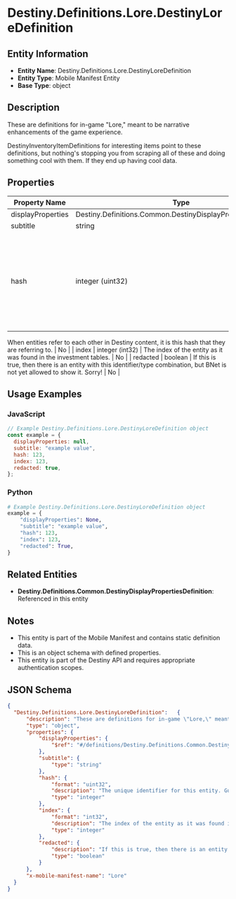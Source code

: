 # Destiny.Definitions.Lore.DestinyLoreDefinition

## Entity Information
- **Entity Name**: Destiny.Definitions.Lore.DestinyLoreDefinition
- **Entity Type**: Mobile Manifest Entity
- **Base Type**: object

## Description
These are definitions for in-game "Lore," meant to be narrative enhancements of the game experience.
DestinyInventoryItemDefinitions for interesting items point to these definitions, but nothing's stopping you from scraping all of these and doing something cool with them. If they end up having cool data.

## Properties

| Property Name | Type | Description | Required |
|---------------|------|-------------|----------|
| displayProperties | Destiny.Definitions.Common.DestinyDisplayPropertiesDefinition |  | No |
| subtitle | string |  | No |
| hash | integer (uint32) | The unique identifier for this entity. Guaranteed to be unique for the type of entity, but not globally.
When entities refer to each other in Destiny content, it is this hash that they are referring to. | No |
| index | integer (int32) | The index of the entity as it was found in the investment tables. | No |
| redacted | boolean | If this is true, then there is an entity with this identifier/type combination, but BNet is not yet allowed to show it. Sorry! | No |

## Usage Examples

### JavaScript
```javascript
// Example Destiny.Definitions.Lore.DestinyLoreDefinition object
const example = {
  displayProperties: null,
  subtitle: "example value",
  hash: 123,
  index: 123,
  redacted: true,
};
```

### Python
```python
# Example Destiny.Definitions.Lore.DestinyLoreDefinition object
example = {
    "displayProperties": None,
    "subtitle": "example value",
    "hash": 123,
    "index": 123,
    "redacted": True,
}
```

## Related Entities
- **Destiny.Definitions.Common.DestinyDisplayPropertiesDefinition**: Referenced in this entity

## Notes
- This entity is part of the Mobile Manifest and contains static definition data.
- This is an object schema with defined properties.
- This entity is part of the Destiny API and requires appropriate authentication scopes.

## JSON Schema
```json
{
  "Destiny.Definitions.Lore.DestinyLoreDefinition":   {
      "description": "These are definitions for in-game \"Lore,\" meant to be narrative enhancements of the game experience.\r\nDestinyInventoryItemDefinitions for interesting items point to these definitions, but nothing's stopping you from scraping all of these and doing something cool with them. If they end up having cool data.",
      "type": "object",
      "properties": {
          "displayProperties": {
              "$ref": "#/definitions/Destiny.Definitions.Common.DestinyDisplayPropertiesDefinition"
          },
          "subtitle": {
              "type": "string"
          },
          "hash": {
              "format": "uint32",
              "description": "The unique identifier for this entity. Guaranteed to be unique for the type of entity, but not globally.\r\nWhen entities refer to each other in Destiny content, it is this hash that they are referring to.",
              "type": "integer"
          },
          "index": {
              "format": "int32",
              "description": "The index of the entity as it was found in the investment tables.",
              "type": "integer"
          },
          "redacted": {
              "description": "If this is true, then there is an entity with this identifier/type combination, but BNet is not yet allowed to show it. Sorry!",
              "type": "boolean"
          }
      },
      "x-mobile-manifest-name": "Lore"
  }
}
```
